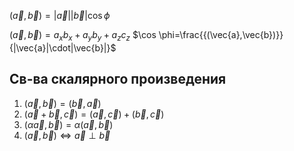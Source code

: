 $(\vec{a},\vec{b})=|\vec{a}||\vec{b}|\cos \phi$

$(\vec{a},\vec{b})=a_{x}b_{x}+a_{y}b_{y}+a_{z}c_{z}$
$\cos \phi=\frac{{(\vec{a},\vec{b})}}{|\vec{a}|\cdot|\vec{b}|}$

## Св-ва скалярного произведения

1. $(\vec{a},\vec{b})=(\vec{b},\vec{a})$
2. $(\vec{a}+\vec{b},\vec{c})=(\vec{a},\vec{c})+(\vec{b},\vec{c})$
3. $(\alpha \vec{a},\vec{b})=\alpha(\vec{a},\vec{b})$
4. $(\vec{a},\vec{b})\Longleftrightarrow \vec{a}\perp\vec{b}$
